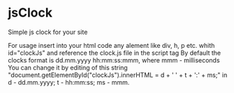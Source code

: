 # jsClock
Simple js clock for your site

For usage insert into your html code any alement like div, h, p etc. whith id="clockJs" and reference the clock.js file in the script tag
By default the clocks format is dd.mm.yyyy hh:mm:ss:mmm, where mmm - milliseconds
You can change it by editing of this string "document.getElementById("clockJs").innerHTML = d + ' ' + t + ':' + ms;" in 
d - dd.mm.yyyy;
t - hh:mm:ss;
ms - mmm.
